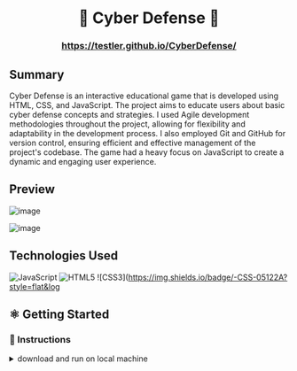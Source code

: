 # <h1 align="center">:school_satchel: Cyber Defense :school_satchel: </h1>
 #### <h3 align="center">https://testler.github.io/CyberDefense/</h3>
 
## Summary

Cyber Defense is an interactive educational game that is developed using HTML, CSS, and JavaScript. The project aims to educate users about basic cyber defense concepts and strategies. I used Agile development methodologies throughout the project, allowing for flexibility and adaptability in the development process. I also employed Git and GitHub for version control, ensuring efficient and effective management of the project's codebase. The game had a heavy focus on JavaScript to create a dynamic and engaging user experience. 

## Preview
![image](https://user-images.githubusercontent.com/7112451/167258458-35a3aa1a-c3eb-4aca-905b-3681f5fc31b3.png)

![image](https://user-images.githubusercontent.com/7112451/167258422-266730b5-c193-424a-9f5f-894dc745d465.png)


## Technologies Used
![JavaScript](https://img.shields.io/badge/-JavaScript-05122A?style=flat&logo=javascript)
![HTML5](https://img.shields.io/badge/-HTML5-05122A?style=flat&logo=html5)
![CSS3](https://img.shields.io/badge/-CSS-05122A?style=flat&log

## ⚛️ Getting Started
### 📲 Instructions
<details>
<summary>download and run on local machine</summary>
 
1. Clone or download the repository from GitHub: https://github.com/testler/CyberDefense
  
2. Open the index.html file in your browser
  
3. if you are using vscode you can use live server on the index.html

### 🔗 Links

<details open>
<summary>Deployed Link (GitHub pages)</summary>
<a href=(https://testler.github.io/CyberDefense/)>(https://testler.github.io/CyberDefense/)</a>
</details>
